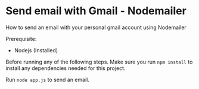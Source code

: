 

# Send email with Gmail - Nodemailer

How to send an email with your personal gmail account using Nodemailer

Prerequisite:
- Nodejs (Installed)


Before running any of the following steps. Make sure you run `npm install` to install any dependencies needed for this project. 


Run `node app.js` to send an email.
